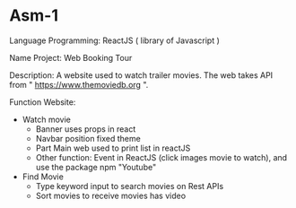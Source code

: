 # Asm-1
Language Programming: ReactJS ( library of Javascript )

Name Project: Web Booking Tour

Description: A website used to watch trailer movies. The web takes API from " https://www.themoviedb.org ". 

Function Website:
- Watch movie
  + Banner uses props in react
  + Navbar position fixed theme
  + Part Main web used to print list in reactJS
  + Other function: Event in ReactJS (click images movie to watch), and use the package npm "Youtube"
- Find Movie
  + Type keyword  input to search movies on Rest APIs
  + Sort movies to receive movies has video
